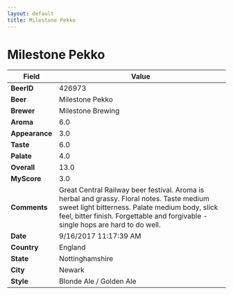 ```yaml
---
layout: default
title: Milestone Pekko
---
```


# Milestone Pekko

| Field         | Value     |
|---------------|-----------|
| **BeerID** | 426973 |
| **Beer** | Milestone Pekko |
| **Brewer** | Milestone Brewing |
| **Aroma** | 6.0 |
| **Appearance** | 3.0 |
| **Taste** | 6.0 |
| **Palate** | 4.0 |
| **Overall** | 13.0 |
| **MyScore** | 3.0 |
| **Comments** | Great Central Railway beer festival. Aroma is herbal and grassy. Floral notes. Taste medium sweet light bitterness. Palate medium body, slick feel, bitter finish. Forgettable and forgivable - single hops are hard to do well. |
| **Date** | 9/16/2017 11:17:39 AM |
| **Country** | England |
| **State** | Nottinghamshire |
| **City** | Newark |
| **Style** | Blonde Ale / Golden Ale |
